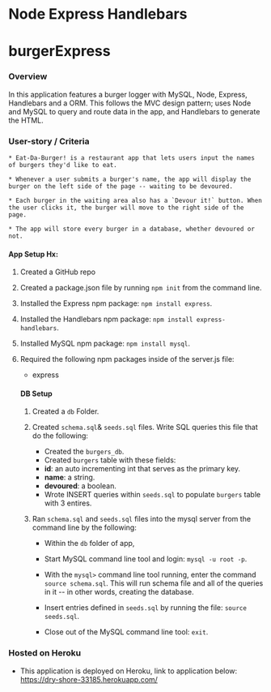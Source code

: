 # Node Express Handlebars
# burgerExpress

### Overview

In this application features a burger logger with MySQL, Node, Express, Handlebars and a ORM. This follows the MVC design pattern; uses Node and MySQL to query and route data in the app, and Handlebars to generate the HTML.


### User-story / Criteria
```
* Eat-Da-Burger! is a restaurant app that lets users input the names of burgers they'd like to eat.

* Whenever a user submits a burger's name, the app will display the burger on the left side of the page -- waiting to be devoured.

* Each burger in the waiting area also has a `Devour it!` button. When the user clicks it, the burger will move to the right side of the page.

* The app will store every burger in a database, whether devoured or not.
```

#### App Setup Hx:

1. Created a GitHub repo

2. Created a package.json file by running `npm init` from the command line.

3. Installed the Express npm package: `npm install express`.

4. Installed the Handlebars npm package: `npm install express-handlebars`.

5. Installed MySQL npm package: `npm install mysql`.

5. Required the following npm packages inside of the server.js file:
   * express

   #### DB Setup

   1. Created a `db` Folder.

   2. Created `schema.sql`& `seeds.sql` files. Write SQL queries this file that do the following:

      * Created the `burgers_db`.
      * Created `burgers` table with these fields:
      * **id**: an auto incrementing int that serves as the primary key.
      * **name**: a string.
      * **devoured**: a boolean.
      * Wrote INSERT queries within `seeds.sql` to populate `burgers` table with 3 entires.

   4. Ran `schema.sql` and `seeds.sql` files into the mysql server from the command line by the following:

      * Within the `db` folder of app,

      * Start MySQL command line tool and login: `mysql -u root -p`.

      * With the `mysql>` command line tool running, enter the command `source schema.sql`. This will run schema file and all of the queries in it -- in other words, creating the database.

      * Insert entries defined in `seeds.sql` by running the file: `source seeds.sql`.

      * Close out of the MySQL command line tool: `exit`.

### Hosted on Heroku

* This application is deployed on Heroku, link to application below:
   https://dry-shore-33185.herokuapp.com/





